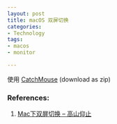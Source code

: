 ```yaml
---
layout: post
title: macOS 双屏切换
categories: 
- Technology
tags:
- macos
- monitor

---
```



使用 [CatchMouse](https://github.com/ROUND/CatchMouse) (download as zip)

### References:
1. [Mac下双屏切换 – 高山仰止](http://shengbinxu.github.io/mac/2015/06/28/mac%E4%B8%8B%E5%8F%8C%E5%B1%8F%E5%88%87%E6%8D%A2/)
